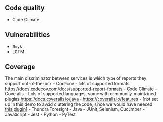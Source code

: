 ## Code quality
- Code Climate
## Vulnerabilities
- Snyk
- LGTM
## Coverage
The main discriminator between services is which type of reports they support out-of-the-box
    - Codecov 
        - lots of supported formats https://docs.codecov.com/docs/supported-report-formats
    - Code Climate
    - Coveralls 
        - Lots of supported languages, some with community-maintained plugins https://docs.coveralls.io/java
        - https://coveralls.io/features
        - [not set up in this demo to avoid cluttering the code, since we would have needed [this plugin](https://github.com/trautonen/coveralls-maven-plugin)]
    - Thundra Foresight
        - Java
            - JUnit, Selenium, Cucumber
        - JavaScript
            - Jest
        - Python
            - PyTest
